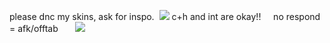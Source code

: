 please dnc my skins, ask for inspo.︎ ︎︎ ︎︎![](https://64.media.tumblr.com/914edc419492dc1793fb380130e3218c/a53559b838a1040c-89/s75x75_c1/b6a4fead72971bcf4371ab145c87815a2e1df69d.gifv)  ︎︎c+h and int are okay!!︎ ︎︎ ︎︎ ︎︎ ︎︎ ︎︎no respond = afk/offtab
︎ ︎︎ ︎︎ ︎︎ ︎︎ ︎︎
![](https://i.pinimg.com/736x/c3/70/67/c3706792e0c9d6cc01ac14685ea6518c.jpg)

